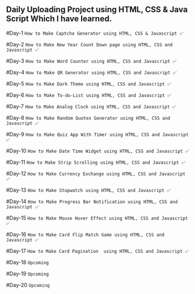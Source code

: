 ## Daily Uploading Project using HTML, CSS & Java Script Which I have learned.

#Day-1  ```How to Make Captcha Generator using HTML, CSS & Javascript ✅```

#Day-2  ```How to Make New Year Count Down page using HTML, CSS and Javascript ✅```

#Day-3  ```How to Make Word Counter using HTML, CSS and Javascript ✅```

#Day-4  ```How to Make QR Generator using HTML, CSS and Javascript ✅```

#Day-5  ```How to Make Dark Theme using HTML, CSS and Javascript ✅```

#Day-6  ```How to Make To-do-List using HTML, CSS and Javascript ✅```

#Day-7  ```How to Make Analog Clock using HTML, CSS and Javascript ✅```

#Day-8  ```How to Make Random Quotes Generator using HTML, CSS and Javascript ✅```

#Day-9  ```How to Make Quiz App With Timer using HTML, CSS and Javascript ✅```
  
#Day-10 ```How to Make Date Time Widget using HTML, CSS and Javascript ✅```

#Day-11 ```How to Make Strip Scrolling using HTML, CSS and Javascript ✅```

#Day-12 ```How to Make Currency Exchange using HTML, CSS and Javascript ✅```

#Day-13 ```How to Make Stopwatch using HTML, CSS and Javascript ✅```

#Day-14 ```How to Make Progress Bar Notification using HTML, CSS and Javascript ✅```

#Day-15 ```How to Make Mouse Hover Effect using HTML, CSS and Javascript ✅```

#Day-16 ```How to Make Card Flip Match Game using HTML, CSS and Javascript ✅```

#Day-17 ```How to Make Card Pagination  using HTML, CSS and Javascript ✅```

#Day-18 ```Upcoming```

#Day-19 ```Upcoming```

#Day-20 ```Upcoming```




